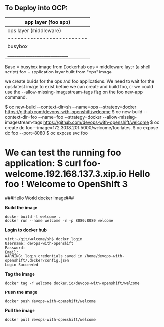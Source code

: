To Deploy into OCP:
-----------------------------
| app layer (foo app)       |
| ------------------------- |
| ops layer (middleware)    |
| ------------------------- |
| busybox                   |
|___________________________|

Base = busybox image from Dockerhub
ops = middleware layer (a shell script)
foo = application layer built from "ops" image

we create builds for the ops and foo applications. We need to wait for the ops:latest image to exist before we can create and build foo, or we could use 
the --allow-missing-imagestream-tags flag on the foo new-app command.

$ oc new-build --context-dir=sh --name=ops --strategy=docker https://github.com/devops-with-openshift/welcome
$ oc new-build --context-dir=foo --name=foo --strategy=docker --allow-missing-imagestream-tags https://github.com/devops-with-openshift/welcome
$ oc create dc foo --image=172.30.18.201:5000/welcome/foo:latest
$ oc expose dc foo --port=8080
$ oc expose svc foo

We can test the running foo application:
$ curl foo-welcome.192.168.137.3.xip.io
Hello foo ! Welcome to OpenShift 3
===================================================================================


###Hello World docker image###

**Build the image**

    docker build -t welcome .
    docker run --name welcome -d -p 8080:8080 welcome

**Login to docker hub**

    virt:~/git/welcome/sh$ docker login 
    Username: devops-with-openshift
    Password: 
    Email:
    WARNING: login credentials saved in /home/devops-with-openshift/.docker/config.json
    Login Succeeded

**Tag the image**

    docker tag -f welcome docker.io/devops-with-openshift/welcome

**Push the image**

    docker push devops-with-openshift/welcome

**Pull the image**

    docker pull devops-with-openshift/welcome

